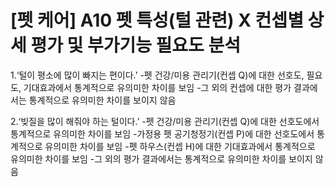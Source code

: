 # [펫 케어] A10 펫 특성(털 관련) X 컨셉별 상세 평가 및 부가기능 필요도 분석 


1.‘털이 평소에 많이 빠지는 편이다.’
-펫 건강/미용 관리기(컨셉 Q)에 대한 선호도, 필요도, 기대효과에서 통계적으로 유의미한 차이를 보임
-그 외의 컨셉에 대한 평가 결과에서는 통계적으로 유의미한 차이를 보이지 않음

2.‘빚질을 많이 해줘야 하는 털이다.’
-펫 건강/미용 관리기(컨셉 Q)에 대한 선호도에서 통계적으로 유의미한 차이를 보임
-가정용 펫 공기청정기(컨셉 P)에 대한 선호도에서 통계적으로 유의미한 차이를 보임
-펫 하우스(컨셉 H)에 대한 기대효과에서 통계적으로 유의미한 차이를 보임
-그 외의 평가 결과에서는 통계적으로 유의미한 차이를 보이지 않음

